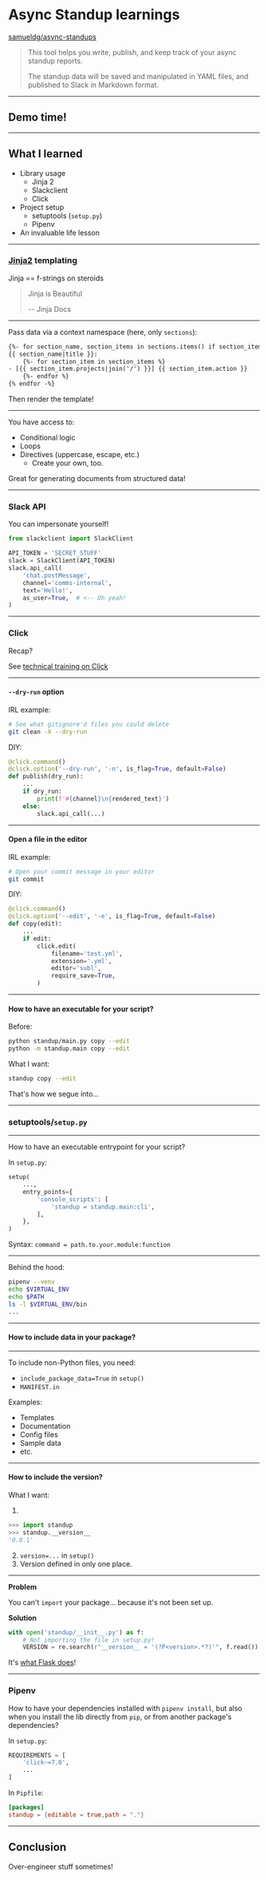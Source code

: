 # Async Standup learnings

[samueldg/async-standups](https://github.com/samueldg/async-standups)

> This tool helps you write, publish, and keep track of your async standup reports.
> 
> The standup data will be saved and manipulated in YAML files, and published to Slack in Markdown format.

-----

## Demo time!

-----

## What I learned

* Library usage
    - Jinja 2
    - Slackclient
    - Click
* Project setup
    - setuptools (`setup.py`)
    - Pipenv
* An invaluable life lesson

-----

### [Jinja2](http://jinja.pocoo.org/) templating

Jinja == f-strings on steroids

> Jinja is Beautiful
> 
> -- Jinja Docs

-----

Pass data via a context namespace (here, only `sections`):

```txt
{%- for section_name, section_items in sections.items() if section_items%}
{{ section_name|title }}:
    {%- for section_item in section_items %}
- [{{ section_item.projects|join('/') }}] {{ section_item.action }}
    {%- endfor %}
{% endfor -%}
```

Then render the template!

-----

You have access to:

* Conditional logic
* Loops
* Directives (uppercase, escape, etc.)
    - Create your own, too.

Great for generating documents from structured data!

-----

### Slack API

You can impersonate yourself!

```python
from slackclient import SlackClient

API_TOKEN = 'SECRET_STUFF'
slack = SlackClient(API_TOKEN)
slack.api_call(
    'chat.postMessage',
    channel='comms-internal',
    text='Hello!',
    as_user=True,  # <-- Oh yeah!
)
```

-----

### Click

Recap?

See [technical training on Click](https://github.com/samueldg/talks/tree/master/2018-12-click)

-----

#### `--dry-run` option

IRL example:

```sh
# See what gitignore'd files you could delete
git clean -X --dry-run
```

DIY:

```python
@click.command()
@click.option('--dry-run', '-n', is_flag=True, default=False)
def publish(dry_run):
    ...
    if dry_run:
        print(f'#{channel}\n{rendered_text}')
    else:
        slack.api_call(...)
```

-----

#### Open a file in the editor

IRL example:

```sh
# Open your commit message in your editor
git commit
```

DIY:

```python
@click.command()
@click.option('--edit', '-e', is_flag=True, default=False)
def copy(edit):
    ...
    if edit:
        click.edit(
            filename='test.yml',
            extension='.yml',
            editor='subl',
            require_save=True,
        )
```
-----

#### How to have an executable for your script?

Before:

```sh
python standup/main.py copy --edit
python -m standup.main copy --edit
```

What I want:

```sh
standup copy --edit
```

That's how we segue into...

-----

### setuptools/`setup.py`

----

How to have an executable entrypoint for your script?

In `setup.py`:

```py
setup(
    ...,
    entry_points={
        'console_scripts': [
            'standup = standup.main:cli',
        ],
    },
)
```

Syntax: `command = path.to.your.module:function`

-----

Behind the hood:

```sh
pipenv --venv
echo $VIRTUAL_ENV
echo $PATH
ls -l $VIRTUAL_ENV/bin
...
```

-----

#### How to include data in your package?

-----

To include non-Python files, you need:

* `include_package_data=True` in `setup()`
* `MANIFEST.in`

Examples:

* Templates
* Documentation
* Config files
* Sample data
* etc.

-----

#### How to include the version?

What I want:

1.

```python
>>> import standup
>>> standup.__version__
'0.0.1'
```
2. `version=...` in `setup()`
3. Version defined in only one place.

-----

**Problem**

You can't `import` your package... because it's not been set up.

**Solution**

```python
with open('standup/__init__.py') as f:
    # Not importing the file in setup.py!
    VERSION = re.search(r"__version__ = '(?P<version>.*?)'", f.read()).group('version')
```

It's [what Flask does](https://github.com/pallets/flask/blob/2c68f86336dc8729f58e8e19af0f49c269c1cfaa/setup.py#L12)!

-----

### Pipenv

How to have your dependencies installed with `pipenv install`, but also when you install the lib directly from `pip`, or from another package's dependencies?

In `setup.py`:

```python
REQUIREMENTS = [
    'click~=7.0',
    ...
]
```

In `Pipfile`:

```toml
[packages]
standup = {editable = true,path = "."}
```

-----

## Conclusion

Over-engineer stuff sometimes!
